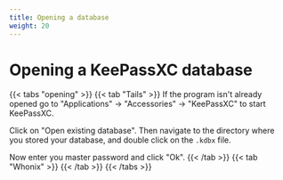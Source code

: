 ```yaml
---
title: Opening a database
weight: 20
---
```


# Opening a KeePassXC database

{{< tabs "opening" >}}
{{< tab "Tails" >}}
If the program isn't already opened go to "Applications" -> "Accessories" -> "KeePassXC" to start KeePassXC.

Click on "Open existing database". Then navigate to the directory where you stored your database, and double click on the `.kdbx` file.

Now enter you master password and click "Ok".
{{< /tab >}}
{{< tab "Whonix" >}}
{{< /tab >}}
{{< /tabs >}}
